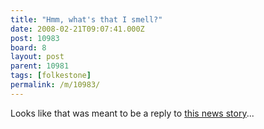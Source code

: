 ```yaml
---
title: "Hmm, what's that I smell?"
date: 2008-02-21T09:07:41.000Z
post: 10983
board: 8
layout: post
parent: 10981
tags: [folkestone]
permalink: /m/10983/
---
```

Looks like that was meant to be a reply to <a href="http://www.folkestonegerald.com/m/8331/8331/Oof%2C+shooting+in+Cheriton%21">this news story</a>...
